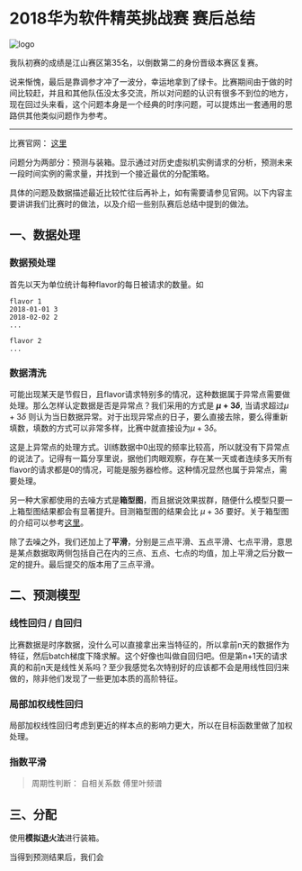 
# 2018华为软件精英挑战赛 赛后总结

![logo](http://codecraft.devcloud.huaweicloud.com/static/app/img/GeneralIntro/banner-2.jpg)

我队初赛的成绩是江山赛区第35名，以倒数第二的身份晋级本赛区复赛。

说来惭愧，最后是靠调参才冲了一波分，幸运地拿到了绿卡。比赛期间由于做的时间比较赶，并且和其他队伍没太多交流，所以对问题的认识有很多不到位的地方，现在回过头来看，这个问题本身是一个经典的时序问题，可以提炼出一套通用的思路供其他类似问题作为参考。

---

比赛官网： [这里](http://codecraft.devcloud.huaweicloud.com/home/Detail)

问题分为两部分：预测与装箱。显示通过对历史虚拟机实例请求的分析，预测未来一段时间实例的需求量，并找到一个接近最优的分配策略。

具体的问题及数据描述最近比较忙往后再补上，如有需要请参见官网。以下内容主要讲讲我们比赛时的做法，以及介绍一些别队赛后总结中提到的做法。

## 一、数据处理
### 数据预处理

首先以天为单位统计每种flavor的每日被请求的数量。如
```
flavor 1
2018-01-01 3
2018-02-02 2
...

flavor 2
...
```
### 数据清洗
可能出现某天是节假日，且flavor请求特别多的情况，这种数据属于异常点需要做处理。那么怎样认定数据是否是异常点？我们采用的方式是 **$\mu + 3 \delta$**, 当请求超过$\mu + 3 \delta$ 则认为当日数据异常。对于出现异常点的日子，要么直接去除，要么得重新填数，填数的方式可以非常多样，比赛中就直接设为$\mu + 3 \delta$。

这是上异常点的处理方式。训练数据中0出现的频率比较高，所以就没有下异常点的说法了。记得有一篇分享里说，据他们肉眼观察，存在某一天或者连续多天所有flavor的请求都是0的情况，可能是服务器检修。这种情况显然也属于异常点，需要处理。

另一种大家都使用的去噪方式是**箱型图**，而且据说效果拔群，随便什么模型只要一上箱型图结果都会有显著提升。目测箱型图的结果会比 $\mu + 3 \delta$ 要好。关于箱型图的介绍可以参考[这里](https://blog.csdn.net/clairliu/article/details/79217546)。

除了去噪之外，我们还加上了**平滑**，分别是三点平滑、五点平滑、七点平滑，意思是某点数据取两侧包括自己在内的三点、五点、七点的均值，加上平滑之后分数一定的提升。最后提交的版本用了三点平滑。

## 二、预测模型

### 线性回归 / 自回归

比赛数据是时序数据，没什么可以直接拿出来当特征的，所以拿前n天的数据作为特征，然后batch梯度下降求解。这个好像也叫做自回归吧。但是第n+1天的请求真的和前n天是线性关系吗？至少我感觉名次特别好的应该都不会是用线性回归来做的，除非他们发现了一些更加本质的高阶特征。

### 局部加权线性回归

局部加权线性回归考虑到更近的样本点的影响力更大，所以在目标函数里做了加权处理。

### 指数平滑

> 周期性判断： 自相关系数 傅里叶频谱


## 三、分配
使用**模拟退火法**进行装箱。

当得到预测结果后，我们会




